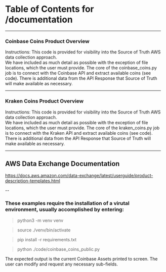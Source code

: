 # Table of Contents for /documentation

---
### Coinbase Coins Product Overview
Instructions: This code is provided for visibility into the Source of Truth AWS data collection approach.  
We have included as much detail as possible with the exception of file locations, which the user must provide.
The core of the coinbase_coins.py job is to connect with the Coinbase API and extract available coins (see code).
There is additional data from the API Response that Source of Truth will make available as necessary.

---
### Kraken Coins Product Overview
Instructions: This code is provided for visibility into the Source of Truth AWS data collection approach.  
We have included as much detail as possible with the exception of file locations, which the user must provide.
The core of the kraken_coins.py job is to connect with the Kraken API and extract available coins (see code).
There is additional data from the API Response that Source of Truth will make available as necessary.

---
## AWS Data Exchange Documentation

https://docs.aws.amazon.com/data-exchange/latest/userguide/product-description-templates.html


--
### These examples require the installation of a virutal environment, usually accomplished by entering:

>python3 -m venv venv

>source ./venv/bin/activate

>pip install -r requirements.txt

>python ./code/coinbase_coins_public.py

The expected output is the current Coinbase Assets printed to screen.  The user can modify and request any necessary sub-fields.